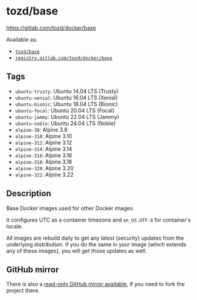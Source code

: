 # tozd/base

<https://gitlab.com/tozd/docker/base>

Available as:

- [`tozd/base`](https://hub.docker.com/r/tozd/base)
- [`registry.gitlab.com/tozd/docker/base`](https://gitlab.com/tozd/docker/base/container_registry)

## Tags

- `ubuntu-trusty`: Ubuntu 14.04 LTS (Trusty)
- `ubuntu-xenial`: Ubuntu 16.04 LTS (Xenial)
- `ubuntu-bionic`: Ubuntu 18.04 LTS (Bionic)
- `ubuntu-focal`: Ubuntu 20.04 LTS (Focal)
- `ubuntu-jammy`: Ubuntu 22.04 LTS (Jammy)
- `ubuntu-noble`: Ubuntu 24.04 LTS (Noble)
- `alpine-38`: Alpine 3.8
- `alpine-310`: Alpine 3.10
- `alpine-312`: Alpine 3.12
- `alpine-314`: Alpine 3.14
- `alpine-316`: Alpine 3.16
- `alpine-318`: Alpine 3.18
- `alpine-320`: Alpine 3.20
- `alpine-322`: Alpine 3.22

## Description

Base Docker images used for other Docker images.

It configures UTC as a container timezone and `en_US.UTF-8` for container's locale.

All images are rebuild daily to get any latest (security) updates from
the underlying distribution.
If you do the same in your image (which extends any of these images), you will
get those updates as well.

## GitHub mirror

There is also a [read-only GitHub mirror available](https://github.com/tozd/docker-base),
if you need to fork the project there.
